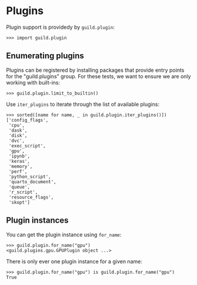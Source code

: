# Plugins

Plugin support is providedy by `guild.plugin`:

    >>> import guild.plugin

## Enumerating plugins

Plugins can be registered by installing packages that provide entry
points for the "guild.plugins" group. For these tests, we want to
ensure we are only working with built-ins:

    >>> guild.plugin.limit_to_builtin()

Use `iter_plugins` to iterate through the list of available plugins:

    >>> sorted([name for name, _ in guild.plugin.iter_plugins()])
    ['config_flags',
     'cpu',
     'dask',
     'disk',
     'dvc',
     'exec_script',
     'gpu',
     'ipynb',
     'keras',
     'memory',
     'perf',
     'python_script',
     'quarto_document',
     'queue',
     'r_script',
     'resource_flags',
     'skopt']

## Plugin instances

You can get the plugin instance using `for_name`:

    >>> guild.plugin.for_name("gpu")
    <guild.plugins.gpu.GPUPlugin object ...>

There is only ever one plugin instance for a given name:

    >>> guild.plugin.for_name("gpu") is guild.plugin.for_name("gpu")
    True

